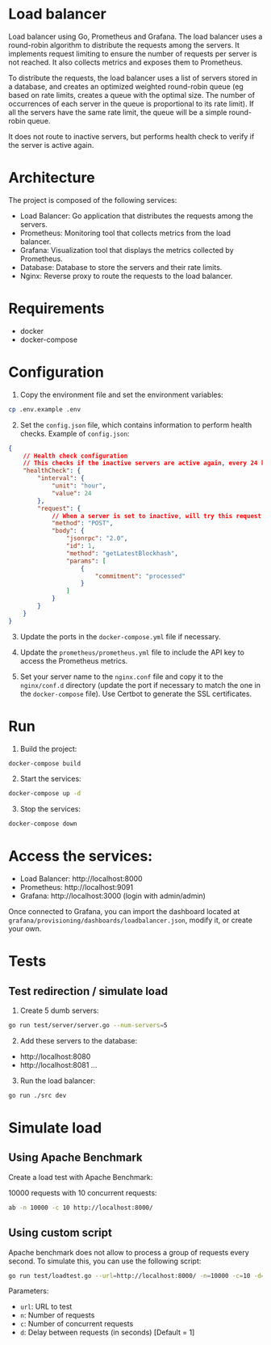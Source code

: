 # Load balancer

Load balancer using Go, Prometheus and Grafana. The load balancer uses a round-robin algorithm to distribute the requests among the servers. It implements request limiting to ensure the number of requests per server is not reached. It also collects metrics and exposes them to Prometheus.

To distribute the requests, the load balancer uses a list of servers stored in a database, and creates an optimized weighted round-robin queue (eg based on rate limits, creates a queue with the optimal size. The number of occurrences of each server in the queue is proportional to its rate limit). If all the servers have the same rate limit, the queue will be a simple round-robin queue.

It does not route to inactive servers, but performs health check to verify if the server is active again.

# Architecture

The project is composed of the following services:

-   Load Balancer: Go application that distributes the requests among the servers.
-   Prometheus: Monitoring tool that collects metrics from the load balancer.
-   Grafana: Visualization tool that displays the metrics collected by Prometheus.
-   Database: Database to store the servers and their rate limits.
-   Nginx: Reverse proxy to route the requests to the load balancer.

# Requirements

-   docker
-   docker-compose

# Configuration

1. Copy the environment file and set the environment variables:

```bash
cp .env.example .env
```

2. Set the `config.json` file, which contains information to perform health checks.
   Example of `config.json`:

```json
{
	// Health check configuration
	// This checks if the inactive servers are active again, every 24 hours
	"healthCheck": {
		"interval": {
			"unit": "hour",
			"value": 24
		},
		"request": {
			// When a server is set to inactive, will try this request to check if it is active again (receive 200 status code)
			"method": "POST",
			"body": {
				"jsonrpc": "2.0",
				"id": 1,
				"method": "getLatestBlockhash",
				"params": [
					{
						"commitment": "processed"
					}
				]
			}
		}
	}
}
```

3. Update the ports in the `docker-compose.yml` file if necessary.

4. Update the `prometheus/prometheus.yml` file to include the API key to access the Prometheus metrics.

5. Set your server name to the `nginx.conf` file and copy it to the `nginx/conf.d` directory (update the port if necessary to match the one in the `docker-compose` file). Use Certbot to generate the SSL certificates.

# Run

1. Build the project:

```bash
docker-compose build
```

2. Start the services:

```bash
docker-compose up -d
```

3. Stop the services:

```bash
docker-compose down
```

# Access the services:

-   Load Balancer: http://localhost:8000
-   Prometheus: http://localhost:9091
-   Grafana: http://localhost:3000 (login with admin/admin)

Once connected to Grafana, you can import the dashboard located at `grafana/provisioning/dashboards/loadbalancer.json`, modify it, or create your own.

# Tests

## Test redirection / simulate load

1. Create 5 dumb servers:

```bash
go run test/server/server.go --num-servers=5
```

2. Add these servers to the database:

-   http://localhost:8080
-   http://localhost:8081
    ...

3. Run the load balancer:

```bash
go run ./src dev
```

# Simulate load

## Using Apache Benchmark

Create a load test with Apache Benchmark:

10000 requests with 10 concurrent requests:

```bash
ab -n 10000 -c 10 http://localhost:8000/
```

## Using custom script

Apache benchmark does not allow to process a group of requests every second. To simulate this, you can use the following script:

```bash
go run test/loadtest.go --url=http://localhost:8000/ -n=10000 -c=10 -d=1
```

Parameters:

-   `url`: URL to test
-   `n`: Number of requests
-   `c`: Number of concurrent requests
-   `d`: Delay between requests (in seconds) [Default = 1]
